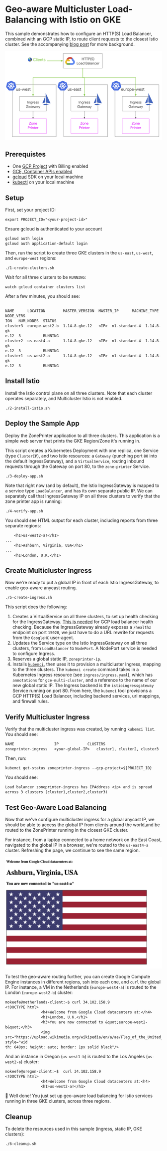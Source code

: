 # Geo-aware Multicluster Load-Balancing with Istio on GKE

This sample demonstrates how to configure an HTTP(S) Load Balancer, combined with an GCP static IP, to route client requests to the closest Istio cluster. See the accompanying [blog post]() for more background.

![arch](images/architecture.png)

## Prerequistes

- One [GCP Project](https://cloud.google.com/resource-manager/docs/creating-managing-projects) with Billing enabled
- [GCE, Container APIs enabled](https://cloud.google.com/apis/docs/getting-started#enabling_apis)
- [gcloud](https://cloud.google.com/sdk/install) SDK on your local machine
- [kubectl](https://kubernetes.io/docs/tasks/tools/install-kubectl/) on your local machine

## Setup

First, set your project ID:

```
export PROJECT_ID="<your-project-id>"
```

Ensure gcloud is authenticated to your account

```
gcloud auth login
gcloud auth application-default login
```

Then, run the script to create three GKE clusters in the `us-east`, `us-west`, and `europe-west` regions:

```
./1-create-clusters.sh
```

Wait for all three clusters to be `RUNNING`:

```
watch gcloud container clusters list
```

After a few minutes, you should see:

```

NAME      LOCATION        MASTER_VERSION  MASTER_IP      MACHINE_TYPE   NODE_VERS
ION   NUM_NODES  STATUS
cluster3  europe-west2-b  1.14.8-gke.12   <IP>  n1-standard-4  1.14.8-gk
e.12  3          RUNNING
cluster2  us-east4-a      1.14.8-gke.12   <IP>  n1-standard-4  1.14.8-gk
e.12  3          RUNNING
cluster1  us-west2-a      1.14.8-gke.12   <IP>  n1-standard-4  1.14.8-gk
e.12  3          RUNNING
```

## Install Istio

Install the Istio control plane on all three clusters. Note that each cluster operates separately, and Multicluster Istio is not enabled.

```
./2-install-istio.sh
```

## Deploy the Sample App

Deploy the ZonePrinter application to all three clusters. This application is a simple web server that prints the GKE Region/Zone it's running in.

This script creates a Kubernetes Deployment with one replica, one Service (type `ClusterIP`), and two Istio resources: a `Gateway` (punching port `80` into the default IngressGateway), and a `VirtualService`, routing inbound requests through the Gateway on port 80, to the `zone-printer` Service.

```
./3-deploy-app.sh
```

Note that right now (and by default), the Istio IngressGateway is mapped to a service type `LoadBalancer`, and has its own separate public IP. We can separately call that IngressGateway IP on all three clusters to verify that the zone printer app is running:

```
./4-verify-app.sh
```

You should see HTML output for each cluster, including reports from three separate regions:

```
	<h1>us-west2-a!</h1>
...
	<h1>Ashburn, Virginia, USA</h1>
...
    <h1>London, U.K.</h1>
```

## Create Multicluster Ingress

Now we're ready to put a global IP in front of each Istio IngressGateway, to enable geo-aware anycast routing.

```
./5-create-ingress.sh
```

This script does the following:
1. Creates a VirtualService on all three clusters, to set up health checking for the IngressGateway. [This is needed](https://cloud.google.com/kubernetes-engine/docs/concepts/ingress#health_checks) for GCP load balancer health checking. Because the IngressGateway already exposes a `/healthz` endpoint on port `15020`, we just have to do a URL rewrite for requests from the `GoogleHC` user-agent.
2. Updates the Service type on the Istio IngressGateway on all three clusters, from `LoadBalancer` to `NodePort`. A NodePort service is needed to configure Ingress.
3. Reserves a global static IP, `zoneprinter-ip`.
4. Installs [`kubemci`](https://github.com/GoogleCloudPlatform/k8s-multicluster-ingress), then uses it to provision a multicluster Ingress, mapping to the three clusters. The `kubemci create` command takes in a Kubernetes Ingress resource (see `ingress/ingress.yaml`), which has `annotations` for `gce-multi-cluster`, and a reference to the name of our new global static IP. The Ingress backend is the `istioingressgateway` Service running on port 80. From here, the `kubemci` tool provisions a GCP HTTP(S) Load Balancer, including backend services, url mappings, and firewall rules.

## Verify Multicluster Ingress

Verify that the multicluster ingress was created, by running `kubemci list`. You should see:

```
NAME                  IP             CLUSTERS
zoneprinter-ingress   <your-global-IP>   cluster1, cluster2, cluster3
```

Then, run:

```
kubemci get-status zoneprinter-ingress --gcp-project=${PROJECT_ID}
```

You should see:
```
Load balancer zoneprinter-ingress has IPAddress <ip> and is spread across 3 clusters (cluster1,cluster2,cluster3)
```


## Test Geo-Aware Load Balancing

Now that we've configure multicluster ingress for a global anycast IP, we should be able to access the global IP from clients around the world,and be routed to the ZonePrinter running in the closest GKE cluster.

For instance, from a laptop connected to a home network on the East Coast, navigated to the global IP in a browser, we're routed to the `us-east4-a` cluster. Refreshing the page, we continue to see the same region.

![](images/browser.png)

To test the geo-aware routing further, you can create Google Compute Engine instances in different regions, ssh into each one, and `curl` the global IP. For instance, a VM in the Netherlands (`europe-west4-a`) is routed to the London (`europe-west2-b`) cluster:

```
mokeefe@netherlands-client:~$ curl 34.102.158.9
<!DOCTYPE html>
                <h4>Welcome from Google Cloud datacenters at:</h4>
                <h1>London, U.K.</h1>
                <h3>You are now connected to &quot;europe-west2-b&quot;</h3>
                <img src="https://upload.wikimedia.org/wikipedia/en/a/ae/Flag_of_the_United_Kingdom.svg" style="wid
th: 640px; height: auto; border: 1px solid black"/>
```

And an instance in Oregon (`us-west1-b`) is routed to the Los Angeles (`us-west2-a`) cluster:

```
mokeefe@oregon-client:~$  curl 34.102.158.9
<!DOCTYPE html>
                <h4>Welcome from Google Cloud datacenters at:<h4>
                <h1>us-west2-a!</h1>
```

🎊 Well done! You just set up geo-aware load balancing for Istio services running in three GKE clusters, across three regions.

## Cleanup

To delete the resources used in this sample (ingress, static IP, GKE clusters):

```
./6-cleanup.sh
```